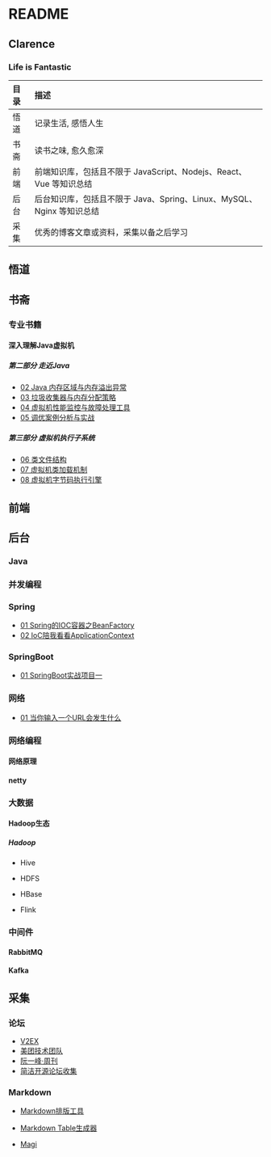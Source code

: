 # README

## Clarence

### Life is Fantastic

| 目录 | 描述                                                         |
| :--- | :----------------------------------------------------------- |
| 悟道 | 记录生活, 感悟人生                                           |
| 书斋 | 读书之味, 愈久愈深                                           |
| 前端 | 前端知识库，包括且不限于 JavaScript、Nodejs、React、Vue 等知识总结 |
| 后台 | 后台知识库，包括且不限于 Java、Spring、Linux、MySQL、Nginx 等知识总结 |
| 采集 | 优秀的博客文章或资料，采集以备之后学习                       |

## 悟道

## 书斋

### 专业书籍

#### 深入理解Java虚拟机

##### 第二部分 走近Java

- [02 Java 内存区域与内存溢出异常 ](书斋/专业书籍/01_深入理解Java虚拟机/02_Java内存区域与内存溢出异常.md)
- [03 垃圾收集器与内存分配策略](书斋/专业书籍/01_深入理解Java虚拟机/03_垃圾收集器与内存分配策略.md)
- [04 虚拟机性能监控与故障处理工具](书斋/专业书籍/01_深入理解Java虚拟机/04_虚拟机性能监控与故障处理工具.md)
- [05 调优案例分析与实战](书斋/专业书籍/01_深入理解Java虚拟机/05_调优案例分析与实战.md)

##### 第三部分 虚拟机执行子系统

- [06 类文件结构](书斋/专业书籍/01_深入理解Java虚拟机/06_类文件结构.md)
- [07 虚拟机类加载机制](书斋/专业书籍/01_深入理解Java虚拟机/07_虚拟机类加载机制.md)
- [08 虚拟机字节码执行引擎](书斋/专业书籍/01_深入理解Java虚拟机/08_虚拟机字节码执行引擎.md)

## 前端

## 后台

### Java

### 并发编程

### Spring

- [01 Spring的IOC容器之BeanFactory](后台/Java/04_Spring/01_Spring的IoC容器之BeanFactory.md)
- [02 IoC陪我看看ApplicationContext](后台/Java/04_Spring/02_IoC容器ApplicationContext.md)

### SpringBoot

- [01 SpringBoot实战项目一](后台/Java/05_SpringCloud/01_SpringCloud实战项目一.md)

### 网络

- [01 当你输入一个URL会发生什么](后台/Java/06_网络/01_当你输入一个URL之后会发生什么.md)

### 网络编程

#### 网络原理

#### netty

### 大数据

#### Hadoop生态

##### Hadoop

- Hive
- HDFS
- HBase

- Flink

### 中间件

#### RabbitMQ

#### Kafka

## 采集

### 论坛

- [V2EX](https://www.v2ex.com/)
- [美团技术团队](https://tech.meituan.com/)
- [阮一峰·周刊](http://www.ruanyifeng.com/blog/)
- [简洁开源论坛收集 ](采集/论坛/论坛.md)

### Markdown

- [Markdown排版工具](https://cyc2018.github.io/Text-Typesetting/)
- [Markdown Table生成器](http://www.tablesgenerator.com/markdown_tables)

- [Magi](https://magi.com)